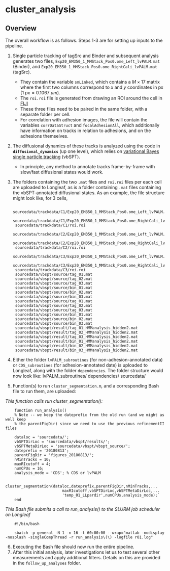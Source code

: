 # cluster_analysis

## Overview
The overall workflow is as follows. Steps 1-3 are for setting up inputs to the pipeline.
1. Single particle tracking of tagSrc and Binder and subsequent analysis generates two files, `Exp20_EM350_1_MMStack_Pos0.ome_Left_lvPALM.mat` (Binder), and `Exp20_EM350_1_MMStack_Pos0.ome_RightCali_lvPALM.mat` (tagSrc).
    - They contain the variable `smLinked`, which contains a $M\times 17$ matrix where the first two columns correspond to $x$ and $y$ coordinates in px ($1 \text{ px} = 0.1067\text{ } \mu m$).
    - The `roi.roi` file is generated from drawing an ROI around the cell in [FIJI](https://fiji.sc)
    - These three files need to be paired in the same folder, with a separate folder per cell.
    - For correlation with adhesion images, the file will contain the variables `corrDataStruct` and `focalAdhesionAll`, which additionally have information on tracks in relation to adhesions, and on the adhesions themselves.

2. The diffusional dynamics of these tracks is analyzed using the code in __`diffusional_dynamics`__ (up one level), which relies on [variational Bayes single particle tracking](http://vbspt.sourceforge.net) (vbSPT).
    - In principle, any method to annotate tracks frame-by-frame with slow/fast diffusional states would work.

3. The folders containing the two `.mat` files and `roi.roi` files per each cell are uploaded to Longleaf, as is a folder containing `.mat` files containing the vbSPT-annotated diffusional states. As an example, the file structure might look like, for 3 cells,

        sourcedata/trackdata/C1/Exp20_EM350_1_MMStack_Pos0.ome_Left_lvPALM.mat
        sourcedata/trackdata/C1/Exp20_EM350_1_MMStack_Pos0.ome_RightCali_lvPALM.mat
        sourcedata/trackdata/C1/roi.roi
        sourcedata/trackdata/C2/Exp20_EM350_1_MMStack_Pos0.ome_Left_lvPALM.mat
        sourcedata/trackdata/C2/Exp20_EM350_1_MMStack_Pos0.ome_RightCali_lvPALM.mat
        sourcedata/trackdata/C2/roi.roi
        sourcedata/trackdata/C3/Exp20_EM350_1_MMStack_Pos0.ome_Left_lvPALM.mat
        sourcedata/trackdata/C3/Exp20_EM350_1_MMStack_Pos0.ome_RightCali_lvPALM.mat
        sourcedata/trackdata/C3/roi.roi
        sourcedata/vbspt/source/tag_01.mat
        sourcedata/vbspt/source/tag_02.mat
        sourcedata/vbspt/source/tag_03.mat
        sourcedata/vbspt/source/bin_01.mat
        sourcedata/vbspt/source/bin_02.mat
        sourcedata/vbspt/source/bin_03.mat
        sourcedata/vbspt/source/tag_01.mat
        sourcedata/vbspt/source/tag_02.mat
        sourcedata/vbspt/source/tag_03.mat
        sourcedata/vbspt/source/bin_01.mat
        sourcedata/vbspt/source/bin_02.mat
        sourcedata/vbspt/source/bin_03.mat
        sourcedata/vbspt/result/tag_01_HMManalysis_hidden2.mat
        sourcedata/vbspt/result/tag_02_HMManalysis_hidden2.mat
        sourcedata/vbspt/result/tag_03_HMManalysis_hidden2.mat
        sourcedata/vbspt/result/bin_01_HMManalysis_hidden2.mat
        sourcedata/vbspt/result/bin_02_HMManalysis_hidden2.mat
        sourcedata/vbspt/result/bin_03_HMManalysis_hidden2.mat

4. Either the folder `lvPALM_subroutines` (for non-adhesion-annotated data) or `CDS_subroutines` (for adhesion-annotated date) is uploaded to Longleaf, along with the folder `dependencies`. The folder structure would now look like:
        lvPALM_subroutines/
        dependencies/
        sourcedata/

5. Function(s) to run `cluster_segmentation.m`, and a corresponding Bash file to run them, are uploaded:

*This function calls run cluster_segmentation():*

        function run_analysis()
        % Note -- we keep the dateprefix from the old run (and we might as well keep
        % the parentFigDir) since we need to use the previous refinementII files

        dataloc = 'sourcedata/';
        vbSPTDirLoc = 'sourcedata/vbspt/results/';
        vbSPTMetaDirLoc = 'sourcedata/vbspt/vbspt_source/';
        dateprefix = '20180813';
        parentFigDir = 'figures_20180813/';
        nMinTracks = 10;
        maxRIcutoff = 4;
        numCPUs = 16;
        analysis_mode = 'CDS'; % CDS or lvPALM

        cluster_segmentation(dataloc,dateprefix,parentFigDir,nMinTracks,...
                             maxRIcutoff,vbSPTDirLoc,vbSPTMetaDirLoc,...
                             'temp_01_LLpardir',numCPUs,analysis_mode);`
        end

*This Bash file submits a call to run_analysis() to the SLURM job scheduler on Longleaf*

        #!/bin/bash

        sbatch -p general -N 1 -n 16 -t 60:00:00 --wrap="matlab -nodisplay -nosplash -singleCompThread -r run_analysis\(\) -logfile r01.log"

6. Executing the Bash file should now run the entire pipeline.
7. After this initial analysis, later investigations let us to test several other measurements and apply additional filters. Details on this are provided in the `follow_up_analyses` folder.
